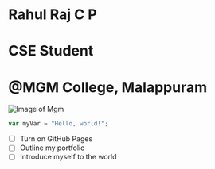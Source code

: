  # Rahul Raj C P
 # CSE Student
 # @MGM College, Malappuram 
 
 ![Image of Mgm](https://th.bing.com/th/id/OIP.H0AJdUSX8QSfUlfe1hXYFwHaHa?w=174&h=180&c=7&r=0&o=5&dpr=1.3&pid=1.7)

``` javascript
var myVar = "Hello, world!";
```
- [ ] Turn on GitHub Pages
- [ ] Outline my portfolio
- [ ] Introduce myself to the world
